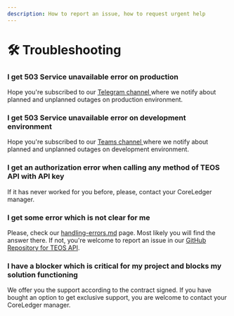 ```yaml
---
description: How to report an issue, how to request urgent help
---
```


# 🛠 Troubleshooting

### I get 503 Service unavailable error on production

Hope you're subscribed to our [Telegram channel ](https://t.me/notifyteos)where we notify about planned and unplanned outages on production environment.

### I get 503 Service unavailable error on development environment

Hope you're subscribed to our [Teams channel ](https://teams.microsoft.com/l/team/19%3a7c74fdd4eda14673832c20b8f43e28f9%40thread.tacv2/conversations?groupId=77776e97-6a15-4726-b116-0331e989db66\&tenantId=aca70c4c-6fac-413e-9e55-3ae922e34bf8)where we notify about planned and unplanned outages on development environment.

### I get an authorization error when calling any method of TEOS API with API key

If it has never worked for you before, please, contact your CoreLedger manager.

### I get some error which is not clear for me

Please, check our [handling-errors.md](overview/handling-errors.md "mention") page. Most likely you will find the answer there. If not, you're welcome to report an issue in our [GitHub Repository for TEOS API](https://github.com/CoreLedger-TEOS/API/issues).

### I have a blocker which is critical for my project and blocks my solution functioning

We offer you the support according to the contract signed. If you have bought an option to get exclusive support, you are welcome to contact your CoreLedger manager.
